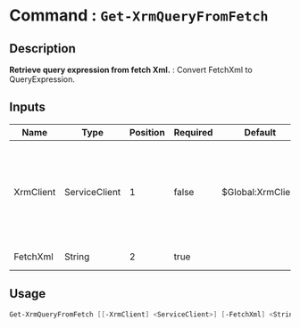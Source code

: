 ﻿# Command : `Get-XrmQueryFromFetch` 

## Description

**Retrieve query expression from fetch Xml.** : Convert FetchXml to QueryExpression.

## Inputs

Name|Type|Position|Required|Default|Description
----|----|--------|--------|-------|-----------
XrmClient|ServiceClient|1|false|$Global:XrmClient|Xrm connector initialized to target instance. Use latest one by default. (Dataverse ServiceClient)
FetchXml|String|2|true||FetchXML query string.


## Usage

```Powershell 
Get-XrmQueryFromFetch [[-XrmClient] <ServiceClient>] [-FetchXml] <String> [<CommonParameters>]
``` 


